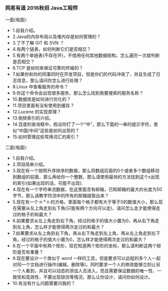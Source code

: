 ### 网易有道 2016秋招 Java工程师 ###
一面(电面):
* 1.自我介绍。
* 2.Java的内存布局以及堆内存是如何管理的？
* 3.了不了解 GIT 和 SVN ？
* 4.有两个链表，如何判断它们是否相交？
* 5.有两个单链表(不存在环)，不借用任何其他数据结构，怎么遍历一次就判断是否相交？
* 6.TCP 是如何来保证可靠的传输的？
* 7.如果你和你的同事同时在开发项目，但是你们的代码冲突了，并且生成了日志信息，那么请问你怎么进行处理？
* 8.Linux 中查看服务的命令？
* 9.你这个命令会出现很多服务，那么怎么找到我要搜索的服务名称？
* 10.数据库是如何进行优化的？
* 11.项目里面有没有使用到缓存？
* 12.Lucene 的实现原理？
* 13.倒排索引的介绍。
* 14.百度的查询框中，假设你打了一个“中”，那么下面的一串的提示字符，类似“中国/中间”这些是如何出现的？
* 15.如何管理这些常用词汇的索引？

二面(电面):
* 1.自我介绍。
* 2.项目简单介绍。
* 3.现在有一个按照升序排序的数据，那么将数组后面的0个或者多个数组移动到数组的前面，那么再给你一个整数，那么请使用最快的方法找到这个x出现的索引(如果出现的话，可能不出现).
* 4.现在有一个字符串流数据，在这里面含有邮箱，已知邮箱的最大的长度为50字节，那么请教字符流中的所有的邮箱提取出来？
* 5.现在有一个 n * n 的方格，里面每个格子都有大于等于0的数值大小，那么现在需要从左上角走到右下角(只能有两个方向可以走)，请问怎么走才能使得走过的格子的和最大？
* 6.如果要求从左上角走到右下角，经过的格子的值大小置为0，再从右下角走到左上角，怎么样才能使得两次走过的和最大？
* 7.如果要求从左上角到右下角，再从右下角走到左上角，再从左上角走到右下角，经过的格子的值大小置为0，怎么样才能使得两次走过的和最大？
* 8.在一个平面中有两个矩形，现在知道两个矩形的坐标，那么请判断这两个矩形是否有重叠？
* 9.现在要设计一个类似于 word 一样的工具，但是要求可以远程的多个人一起对同一个文档进行操作(编辑，删除等)，同时要求一个人的修改能够立刻让另一个人看到，并且可以动态的添加人员进入，而且需要保证数据的唯一性、一致性和高效性，不要出现锁住等情况，那么让你设计，请问你如何设计。
* 10.有没有什么问题需要问我的？
